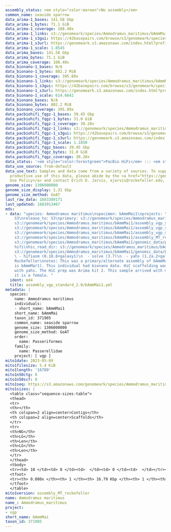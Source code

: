 ```yaml
---
assembly_status: <em style="color:maroon">No assembly</em>
common_name: seaside sparrow
data_arima-1_bases: 141.58 Gbp
data_arima-1_bytes: 71.1 GiB
data_arima-1_coverage: 108.40x
data_arima-1_links: s3://genomeark/species/Ammodramus_maritimus/bAmmMai1/genomic_data/arima/<br>
data_arima-1_s3gui: https://42basepairs.com/browse/s3/genomeark/species/Ammodramus_maritimus/bAmmMai1/genomic_data/arima/
data_arima-1_s3url: https://genomeark.s3.amazonaws.com/index.html?prefix=species/Ammodramus_maritimus/bAmmMai1/genomic_data/arima/
data_arima-1_scale: 1.8545
data_arima_bases: 141.58 Gbp
data_arima_bytes: 71.1 GiB
data_arima_coverage: 108.40x
data_bionano-1_bases: N/A
data_bionano-1_bytes: 802.2 MiB
data_bionano-1_coverage: 395.89x
data_bionano-1_links: s3://genomeark/species/Ammodramus_maritimus/bAmmMai1/genomic_data/bionano/<br>
data_bionano-1_s3gui: https://42basepairs.com/browse/s3/genomeark/species/Ammodramus_maritimus/bAmmMai1/genomic_data/bionano/
data_bionano-1_s3url: https://genomeark.s3.amazonaws.com/index.html?prefix=species/Ammodramus_maritimus/bAmmMai1/genomic_data/bionano/
data_bionano-1_scale: 614.6642
data_bionano_bases: N/A
data_bionano_bytes: 802.2 MiB
data_bionano_coverage: 395.89x
data_pacbiohifi_fqgz-1_bases: 39.45 Gbp
data_pacbiohifi_fqgz-1_bytes: 31.0 GiB
data_pacbiohifi_fqgz-1_coverage: 30.20x
data_pacbiohifi_fqgz-1_links: s3://genomeark/species/Ammodramus_maritimus/bAmmMai1/genomic_data/pacbio_hifi/<br>
data_pacbiohifi_fqgz-1_s3gui: https://42basepairs.com/browse/s3/genomeark/species/Ammodramus_maritimus/bAmmMai1/genomic_data/pacbio_hifi/
data_pacbiohifi_fqgz-1_s3url: https://genomeark.s3.amazonaws.com/index.html?prefix=species/Ammodramus_maritimus/bAmmMai1/genomic_data/pacbio_hifi/
data_pacbiohifi_fqgz-1_scale: 1.1850
data_pacbiohifi_fqgz_bases: 39.45 Gbp
data_pacbiohifi_fqgz_bytes: 31.0 GiB
data_pacbiohifi_fqgz_coverage: 30.20x
data_status: '<em style="color:forestgreen">PacBio HiFi</em> ::: <em style="color:forestgreen">Arima</em>'
data_use_source: from-default
data_use_text: Samples and data come from a variety of sources. To support fair and
  productive use of this data, please abide by the <a href="https://genome10k.soe.ucsc.edu/data-use-policies/">Data
  Use Policy</a> and contact Erich D. Jarvis, ejarvis@rockefeller.edu, with any questions.
genome_size: 1306000000
genome_size_display: 1.31 Gbp
genome_size_method: GoAT
last_raw_data: 1683389171
last_updated: 1683913467
mds:
- data: "species: Ammodramus maritimus\nspecimen: bAmmMai1\nprojects: \n  - vgp\ndata_location:
    S3\nrelease_to: S3\nprimary: s3://genomeark/species/Ammodramus_maritimus/bAmmMai1/assembly_vgp_standard_2.0/bAmmMai1.standard.pri.20230512.fasta.gz\nhaplotigs:
    s3://genomeark/species/Ammodramus_maritimus/bAmmMai1/assembly_vgp_standard_2.0/bAmmMai1.standard.alt.20230512.fasta.gz\npretext:
    s3://genomeark/species/Ammodramus_maritimus/bAmmMai1/assembly_vgp_standard_2.0/evaluation/pri/pretext/bAmmMai1_pri__s2.heatmap.pretext\nkmer_spectra_img:
    s3://genomeark/species/Ammodramus_maritimus/bAmmMai1/assembly_vgp_standard_2.0/evaluation/merqury/bAmmMai1_png/\nmito:
    s3://genomeark/species/Ammodramus_maritimus/bAmmMai1/assembly_MT_rockefeller/bAmmMai1.MT.20230509.fasta.gz\npacbio_read_dir:
    s3://genomeark/species/Ammodramus_maritimus/bAmmMai1/genomic_data/pacbio_hifi/\npacbio_read_type:
    hifi\nhic_read_dir: s3://genomeark/species/Ammodramus_maritimus/bAmmMai1/genomic_data/arima/\nbionano_cmap_dir:
    s3://genomeark/species/Ammodramus_maritimus/bAmmMai1/genomic_data/bionano/\npipeline:\n
    \ - hifiasm (0.18.8+galaxy1)\n  - solve (3.7)\n  - yahs (1.2a.2+galaxy1)\nassembled_by_group:
    Rockefeller\nnotes: This was a primary/alternate assembly of bAmmMai1 (VGL ID
    is bAmmMar1). This individual had bionano data. HiC scaffolding was performed
    with yahs. The HiC prep was Arima kit 2. This sample arrived with metadata indicating
    it is a female. "
  ident: md4
  title: assembly_vgp_standard_2.0/bAmmMai1.yml
metadata: |
  species:
    name: Ammodramus maritimus
    individuals:
    - short_name: bAmmMai1
    short_name: bAmmMai
    taxon_id: 371905
    common_name: seaside sparrow
    genome_size: 1306000000
    genome_size_method: GoAT
    order:
      name: Passeriformes
    family:
      name: Passerellidae
    project: [ vgp ]
mito1date: 2023-05-09
mito1filesize: 5.4 KiB
mito1length: '16789'
mito1n50ctg: 0
mito1n50scf: 0
mito1seq: https://s3.amazonaws.com/genomeark/species/Ammodramus_maritimus/bAmmMai1/assembly_MT_rockefeller/bAmmMai1.MT.20230509.fasta.gz
mito1sizes: |
  <table class="sequence-sizes-table">
  <thead>
  <tr>
  <th></th>
  <th colspan=2 align=center>Contigs</th>
  <th colspan=2 align=center>Scaffolds</th>
  </tr>
  <tr>
  <th>NG</th>
  <th>LG</th>
  <th>Len</th>
  <th>LG</th>
  <th>Len</th>
  </tr>
  </thead>
  <tbody>
  <tr><td> 10 </td><td> 0 </td><td>  </td><td> 0 </td><td>  </td></tr><tr><td> 20 </td><td> 0 </td><td>  </td><td> 0 </td><td>  </td></tr><tr><td> 30 </td><td> 0 </td><td>  </td><td> 0 </td><td>  </td></tr><tr><td> 40 </td><td> 0 </td><td>  </td><td> 0 </td><td>  </td></tr><tr style="background-color:#cccccc;"><td> 50 </td><td> 0 </td><td style="background-color:#ff8888;">  </td><td> 0 </td><td style="background-color:#ff8888;">  </td></tr><tr><td> 60 </td><td> 0 </td><td>  </td><td> 0 </td><td>  </td></tr><tr><td> 70 </td><td> 0 </td><td>  </td><td> 0 </td><td>  </td></tr><tr><td> 80 </td><td> 0 </td><td>  </td><td> 0 </td><td>  </td></tr><tr><td> 90 </td><td> 0 </td><td>  </td><td> 0 </td><td>  </td></tr><tr><td> 100 </td><td> 0 </td><td>  </td><td> 0 </td><td>  </td></tr></tbody>
  <tfoot>
  <tr><th> 0.000x </th><th> 1 </th><th> 16.79 Kbp </th><th> 1 </th><th> 16.79 Kbp </th></tr>
  </tfoot>
  </table>
mito1version: assembly_MT_rockefeller
name: Ammodramus maritimus
name_: Ammodramus_maritimus
project:
- vgp
short_name: bAmmMai
taxon_id: 371905
---
```

